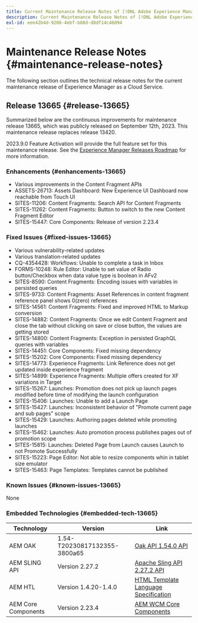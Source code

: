```yaml
---
title: Current Maintenance Release Notes of [!DNL Adobe Experience Manager] as a Cloud Service.
description: Current Maintenance Release Notes of [!DNL Adobe Experience Manager] as a Cloud Service.
exl-id: eee42b4d-9206-4ebf-b88d-d8df14c46094
---
```

# Maintenance Release Notes {#maintenance-release-notes}

The following section outlines the technical release notes for the current maintenance release of Experience Manager as a Cloud Service.

## Release 13665 {#release-13665}

Summarized below are the continuous improvements for maintenance release 13665, which was publicly released on September 12th, 2023. This maintenance release replaces release 13420.

2023.9.0 Feature Activation will provide the full feature set for this maintenance release. See the [Experience Manager Releases Roadmap](https://experienceleague.adobe.com/docs/experience-manager-release-information/aem-release-updates/update-releases-roadmap.html) for more information.

### Enhancements {#enhancements-13665}

* Various improvements in the Content Fragment APIs
* ASSETS-26713: Assets Dashboard: New Experience UI Dashboard now reachable from Touch UI
* SITES-11206: Content Fragments: Search API for Content Fragments
* SITES-11262: Content Fragments: Button to switch to the new Content Fragment Editor
* SITES-15447: Core Components: Release of version 2.23.4

### Fixed Issues {#fixed-issues-13665}

* Various vulnerability-related updates
* Various translation-related updates
* CQ-4354428: Workflows: Unable to complete a task in Inbox
* FORMS-10248: Rule Editor: Unable to set value of Radio button/Checkbox when data value type is boolean in AFv2
* SITES-8590: Content Fragments: Encoding issues with variables in persisted queries
* SITES-9733: Content Fragments: Asset References in content fragment reference panel shows 0(zero) references
* SITES-14561: Content Fragments: Fixed and improved HTML to Markup conversion
* SITES-14882: Content Fragments: Once we edit Content Fragment and close the tab without clicking on save or close button, the values are getting stored
* SITES-14800: Content Fragments: Exception in persisted GraphQL queries with variables
* SITES-14451: Core Components: Fixed missing dependency
* SITES-15202: Core Components: Fixed missing dependency
* SITES-14773: Experience Fragments: Link Reference does not get updated inside experience fragment
* SITES-14899: Experience Fragments: Multiple offers created for XF variations in Target
* SITES-15267: Launches: Promotion does not pick up launch pages modified before time of modifying the launch configuration
* SITES-15406: Launches: Unable to add a Launch Page
* SITES-15427: Launches: Inconsistent behavior of "Promote current page and sub pages" scope
* SITES-15429: Launches: Authoring pages deleted while promoting launches
* SITES-15462: Launches: Auto promotion process publishes pages out of promotion scope
* SITES-15815: Launches: Deleted Page from Launch causes Launch to not Promote Successfully
* SITES-15223: Page Editor: Not able to resize components whin in tablet size emulator
* SITES-15463: Page Templates: Templates cannot be published

### Known Issues {#known-issues-13665}

None

### Embedded Technologies {#embedded-tech-13665}

|Technology|Version|Link|
|---|---|---|
|AEM OAK |1.54-T20230817132355-3800a65|[Oak API 1.54.0 API](https://www.javadoc.io/doc/org.apache.jackrabbit/oak-api/1.54.0/index.html)| 
|AEM SLING API |Version 2.27.2 |[Apache Sling API 2.27.2 API](https://www.javadoc.io/doc/org.apache.sling/org.apache.sling.api/latest/index.html)|
|AEM HTL|Version 1.4.20-1.4.0 |[HTML Template Language Specification](https://github.com/adobe/htl-spec)|
|AEM Core Components|Version 2.23.4|[AEM WCM Core Components](https://github.com/adobe/aem-core-wcm-components)|
